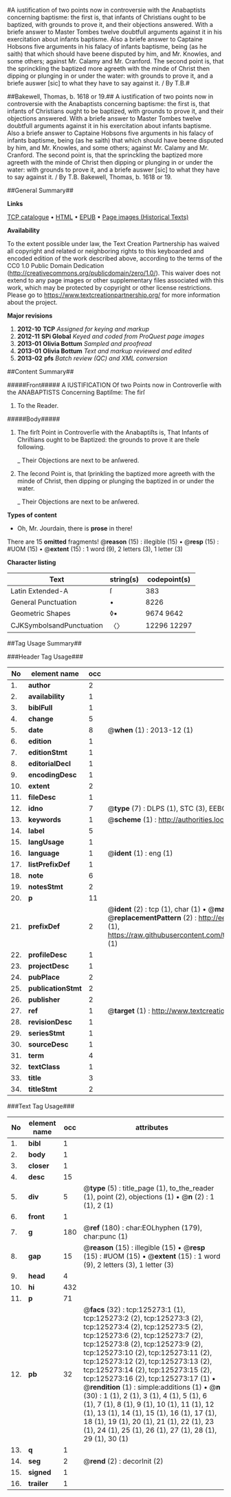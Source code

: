 #A iustification of two points now in controversie with the Anabaptists concerning baptisme: the first is, that infants of Christians ought to be baptized, with grounds to prove it, and their objections answered. With a briefe answer to Master Tombes twelve doubtfull arguments against it in his exercitation about infants baptisme. Also a briefe answer to Captaine Hobsons five arguments in his falacy of infants baptisme, being (as he saith) that which should have beene disputed by him, and Mr. Knowles, and some others; against Mr. Calamy and Mr. Cranford. The second point is, that the sprinckling the baptized more agreeth with the minde of Christ then dipping or plunging in or under the water: with grounds to prove it, and a briefe auswer [sic] to what they have to say against it. / By T.B.#

##Bakewell, Thomas, b. 1618 or 19.##
A iustification of two points now in controversie with the Anabaptists concerning baptisme: the first is, that infants of Christians ought to be baptized, with grounds to prove it, and their objections answered. With a briefe answer to Master Tombes twelve doubtfull arguments against it in his exercitation about infants baptisme. Also a briefe answer to Captaine Hobsons five arguments in his falacy of infants baptisme, being (as he saith) that which should have beene disputed by him, and Mr. Knowles, and some others; against Mr. Calamy and Mr. Cranford. The second point is, that the sprinckling the baptized more agreeth with the minde of Christ then dipping or plunging in or under the water: with grounds to prove it, and a briefe auswer [sic] to what they have to say against it. / By T.B.
Bakewell, Thomas, b. 1618 or 19.

##General Summary##

**Links**

[TCP catalogue](http://www.ota.ox.ac.uk/tcp/)  • 
[HTML](http://tei.it.ox.ac.uk/tcp/Texts-HTML/free/A77/A77753.html)  • 
[EPUB](http://tei.it.ox.ac.uk/tcp/Texts-EPUB/free/A77/A77753.epub) • 
[Page images (Historical Texts)](https://historicaltexts.jisc.ac.uk/eebo-99872827e)

**Availability**

To the extent possible under law, the Text Creation Partnership has waived all copyright and related or neighboring rights to this keyboarded and encoded edition of the work described above, according to the terms of the CC0 1.0 Public Domain Dedication (http://creativecommons.org/publicdomain/zero/1.0/). This waiver does not extend to any page images or other supplementary files associated with this work, which may be protected by copyright or other license restrictions. Please go to https://www.textcreationpartnership.org/ for more information about the project.

**Major revisions**

1. __2012-10__ __TCP__ *Assigned for keying and markup*
1. __2012-11__ __SPi Global__ *Keyed and coded from ProQuest page images*
1. __2013-01__ __Olivia Bottum__ *Sampled and proofread*
1. __2013-01__ __Olivia Bottum__ *Text and markup reviewed and edited*
1. __2013-02__ __pfs__ *Batch review (QC) and XML conversion*

##Content Summary##

#####Front#####
A IUSTIFICATION Of two Points now in Controverſie with the ANABAPTISTS Concerning Baptiſme: The firſ
1. To the Reader.

#####Body#####

1. The firſt Point in Controverſie with the Anabaptiſts is, That Infants of Chriſtians ought to be Baptized: the grounds to prove it are theſe following.

    _ Their Objections are next to be anſwered.

1. The ſecond Point is, that ſprinkling the baptized more agreeth with the minde of Christ, then dipping or plunging the baptized in or under the water.

    _ Their Objections are next to be anſwered.

**Types of content**

  * Oh, Mr. Jourdain, there is **prose** in there!

There are 15 **omitted** fragments! 
 @__reason__ (15) : illegible (15)  •  @__resp__ (15) : #UOM (15)  •  @__extent__ (15) : 1 word (9), 2 letters (3), 1 letter (3)

**Character listing**


|Text|string(s)|codepoint(s)|
|---|---|---|
|Latin Extended-A|ſ|383|
|General Punctuation|•|8226|
|Geometric Shapes|◊▪|9674 9642|
|CJKSymbolsandPunctuation|〈〉|12296 12297|

##Tag Usage Summary##

###Header Tag Usage###

|No|element name|occ|attributes|
|---|---|---|---|
|1.|__author__|2||
|2.|__availability__|1||
|3.|__biblFull__|1||
|4.|__change__|5||
|5.|__date__|8| @__when__ (1) : 2013-12 (1)|
|6.|__edition__|1||
|7.|__editionStmt__|1||
|8.|__editorialDecl__|1||
|9.|__encodingDesc__|1||
|10.|__extent__|2||
|11.|__fileDesc__|1||
|12.|__idno__|7| @__type__ (7) : DLPS (1), STC (3), EEBO-CITATION (1), PROQUEST (1), VID (1)|
|13.|__keywords__|1| @__scheme__ (1) : http://authorities.loc.gov/ (1)|
|14.|__label__|5||
|15.|__langUsage__|1||
|16.|__language__|1| @__ident__ (1) : eng (1)|
|17.|__listPrefixDef__|1||
|18.|__note__|6||
|19.|__notesStmt__|2||
|20.|__p__|11||
|21.|__prefixDef__|2| @__ident__ (2) : tcp (1), char (1)  •  @__matchPattern__ (2) : ([0-9\-]+):([0-9IVX]+) (1), (.+) (1)  •  @__replacementPattern__ (2) : http://eebo.chadwyck.com/downloadtiff?vid=$1&page=$2 (1), https://raw.githubusercontent.com/textcreationpartnership/Texts/master/tcpchars.xml#$1 (1)|
|22.|__profileDesc__|1||
|23.|__projectDesc__|1||
|24.|__pubPlace__|2||
|25.|__publicationStmt__|2||
|26.|__publisher__|2||
|27.|__ref__|1| @__target__ (1) : http://www.textcreationpartnership.org/docs/. (1)|
|28.|__revisionDesc__|1||
|29.|__seriesStmt__|1||
|30.|__sourceDesc__|1||
|31.|__term__|4||
|32.|__textClass__|1||
|33.|__title__|3||
|34.|__titleStmt__|2||


###Text Tag Usage###

|No|element name|occ|attributes|
|---|---|---|---|
|1.|__bibl__|1||
|2.|__body__|1||
|3.|__closer__|1||
|4.|__desc__|15||
|5.|__div__|5| @__type__ (5) : title_page (1), to_the_reader (1), point (2), objections (1)  •  @__n__ (2) : 1 (1), 2 (1)|
|6.|__front__|1||
|7.|__g__|180| @__ref__ (180) : char:EOLhyphen (179), char:punc (1)|
|8.|__gap__|15| @__reason__ (15) : illegible (15)  •  @__resp__ (15) : #UOM (15)  •  @__extent__ (15) : 1 word (9), 2 letters (3), 1 letter (3)|
|9.|__head__|4||
|10.|__hi__|432||
|11.|__p__|71||
|12.|__pb__|32| @__facs__ (32) : tcp:125273:1 (1), tcp:125273:2 (2), tcp:125273:3 (2), tcp:125273:4 (2), tcp:125273:5 (2), tcp:125273:6 (2), tcp:125273:7 (2), tcp:125273:8 (2), tcp:125273:9 (2), tcp:125273:10 (2), tcp:125273:11 (2), tcp:125273:12 (2), tcp:125273:13 (2), tcp:125273:14 (2), tcp:125273:15 (2), tcp:125273:16 (2), tcp:125273:17 (1)  •  @__rendition__ (1) : simple:additions (1)  •  @__n__ (30) : 1 (1), 2 (1), 3 (1), 4 (1), 5 (1), 6 (1), 7 (1), 8 (1), 9 (1), 10 (1), 11 (1), 12 (1), 13 (1), 14 (1), 15 (1), 16 (1), 17 (1), 18 (1), 19 (1), 20 (1), 21 (1), 22 (1), 23 (1), 24 (1), 25 (1), 26 (1), 27 (1), 28 (1), 29 (1), 30 (1)|
|13.|__q__|1||
|14.|__seg__|2| @__rend__ (2) : decorInit (2)|
|15.|__signed__|1||
|16.|__trailer__|1||
